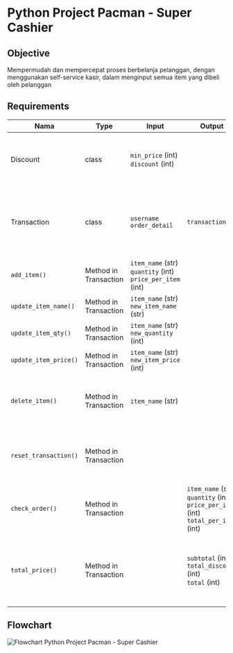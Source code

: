 # Python Project Pacman - Super Cashier

## Objective
Mempermudah dan mempercepat proses berbelanja pelanggan, dengan menggunakan self-service kasir, dalam menginput semua item yang dibeli oleh pelanggan

## Requirements

| Nama | Type | Input | Output | Note |
| -- | -- | -- | -- | -- | 
| Discount | class | `min_price` (int) <br> `discount` (int)|  | 1. >= Rp 200.000 disc. 5% <br>2. >= Rp 300.000 disc. 8% <br>3. >= Rp 500.000 disc. 10% |
| Transaction | class | `username` <br> `order_detail` | `transaction_id` | order_detail berbentuk dictionary dimana key nya adalah `item_name` dan value nya adalah `quantity` dan `price_per_product`|
| `add_item()` | Method in Transaction | `item_name` (str) <br> `quantity` (int) <br> `price_per_item` (int) |  |  |
| `update_item_name()` | Method in Transaction | `item_name` (str) <br> `new_item_name` (str) |  |  |
| `update_item_qty()` | Method in Transaction | `item_name` (str) <br> `new_quantity` (int) |  |  |
| `update_item_price()` | Method in Transaction | `item_name` (str) <br> `new_item_price` (int) |  |  |
| `delete_item()` | Method in Transaction | `item_name` (str) |  | Ketika menghapus nama item maka quantity dan price per item juga terhapus |
| `reset_transaction()` | Method in Transaction |  |  | Menghapus semua item yang ada pada transaksi yang sedang berlangsung |
| `check_order()` | Method in Transaction |  | `item_name` (str) <br> `quantity` (int) <br> `price_per_item` (int) <br> `total_per_item` (int) | Dalam bentuk table |
| `total_price()` | Method in Transaction |  | `subtotal` (int) <br> `total_discount` (int) <br> `total` (int) | `Subtotal` : Total belanja sebelum discount <br> `Total` : Total belanja setelah diskon (nominal yang harus dibayarkan) |


## Flowchart
![Flowchart  Python Project Pacman - Super Cashier](https://user-images.githubusercontent.com/61444164/229751369-656600f5-7440-4304-b416-a5a6265a118b.jpg)
